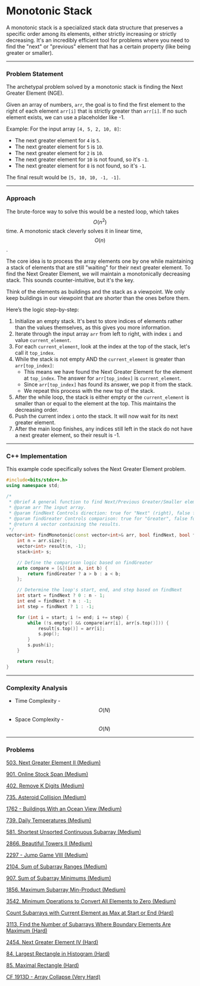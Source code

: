 # Monotonic Stack

A monotonic stack is a specialized stack data structure that preserves a specific order among its elements, either strictly increasing or strictly decreasing. It's an incredibly efficient tool for problems where you need to find the "next" or "previous" element that has a certain property (like being greater or smaller).

***

### Problem Statement

The archetypal problem solved by a monotonic stack is finding the Next Greater Element (NGE).

Given an array of numbers, `arr`, the goal is to find the first element to the right of each element `arr[i]` that is strictly greater than `arr[i]`. If no such element exists, we can use a placeholder like -1.

Example: For the input array `[4, 5, 2, 10, 8]`:

* The next greater element for `4` is `5`.
* The next greater element for `5` is `10`.
* The next greater element for `2` is `10`.
* The next greater element for `10` is not found, so it's `-1`.
* The next greater element for `8` is not found, so it's `-1`.

The final result would be `[5, 10, 10, -1, -1]`.

***

### Approach

The brute-force way to solve this would be a nested loop, which takes $$O(n^2)$$ time. A monotonic stack cleverly solves it in linear time, $$O(n)$$.

The core idea is to process the array elements one by one while maintaining a stack of elements that are still "waiting" for their next greater element. To find the Next Greater Element, we will maintain a monotonically decreasing stack. This sounds counter-intuitive, but it's the key.

Think of the elements as buildings and the stack as a viewpoint. We only keep buildings in our viewpoint that are shorter than the ones before them.

Here’s the logic step-by-step:

1. Initialize an empty stack. It's best to store indices of elements rather than the values themselves, as this gives you more information.
2. Iterate through the input array `arr` from left to right, with index `i` and value `current_element`.
3. For each `current_element`, look at the index at the top of the stack, let's call it `top_index`.
4. While the stack is not empty AND the `current_element` is greater than `arr[top_index]`:
   * This means we have found the Next Greater Element for the element at `top_index`. The answer for `arr[top_index]` is `current_element`.
   * Since `arr[top_index]` has found its answer, we pop it from the stack.
   * We repeat this process with the new top of the stack.
5. After the while loop, the stack is either empty or the `current_element` is smaller than or equal to the element at the top. This maintains the decreasing order.
6. Push the current index `i` onto the stack. It will now wait for its next greater element.
7. After the main loop finishes, any indices still left in the stack do not have a next greater element, so their result is -1.

***

### C++ Implementation

This example code specifically solves the Next Greater Element problem.

```cpp
#include<bits/stdc++.h>
using namespace std;

/*
 * @brief A general function to find Next/Previous Greater/Smaller elements.
 * @param arr The input array.
 * @param findNext Controls direction: true for "Next" (right), false for "Previous" (left).
 * @param findGreater Controls comparison: true for "Greater", false for "Smaller".
 * @return A vector containing the results.
 */
vector<int> findMonotonic(const vector<int>& arr, bool findNext, bool findGreater) {
    int n = arr.size();
    vector<int> result(n, -1);
    stack<int> s;

    // Define the comparison logic based on findGreater
    auto compare = [&](int a, int b) {
        return findGreater ? a > b : a < b;
    };

    // Determine the loop's start, end, and step based on findNext
    int start = findNext ? 0 : n - 1;
    int end = findNext ? n : -1;
    int step = findNext ? 1 : -1;

    for (int i = start; i != end; i += step) {
        while (!s.empty() && compare(arr[i], arr[s.top()])) {
            result[s.top()] = arr[i];
            s.pop();
        }
        s.push(i);
    }

    return result;
}
```

***

### Complexity Analysis

* Time Complexity - $$O(N)$$
* Space Complexity - $$O(N)$$

***

### Problems

[503. Next Greater Element II (Medium)](https://leetcode.com/problems/next-greater-element-ii/description/)

[901. Online Stock Span (Medium)](https://leetcode.com/problems/online-stock-span/description/)

[402. Remove K Digits (Medium)](https://leetcode.com/problems/remove-k-digits/description/)

[735. Asteroid Collision (Medium)](https://leetcode.com/problems/asteroid-collision/description/)

[1762 - Buildings With an Ocean View (Medium)](https://leetcode.ca/2021-04-14-1762-Buildings-With-an-Ocean-View/)

[739. Daily Temperatures (Medium)](https://leetcode.com/problems/daily-temperatures/description/)

[581. Shortest Unsorted Continuous Subarray (Medium)](https://leetcode.com/problems/shortest-unsorted-continuous-subarray/description/)

[2866. Beautiful Towers II (Medium)](https://leetcode.com/problems/beautiful-towers-ii/description/)

[2297 - Jump Game VIII (Medium)](https://leetcode.ca/2022-03-15-2297-Jump-Game-VIII/)

[2104. Sum of Subarray Ranges (Medium)](https://leetcode.com/problems/sum-of-subarray-ranges/description/)

[907. Sum of Subarray Minimums (Medium)](https://leetcode.com/problems/sum-of-subarray-minimums/description/)

[1856. Maximum Subarray Min-Product (Medium)](https://leetcode.com/problems/maximum-subarray-min-product/description/)

[3542. Minimum Operations to Convert All Elements to Zero (Medium)](https://leetcode.com/problems/minimum-operations-to-convert-all-elements-to-zero/description/)

[Count Subarrays with Current Element as Max at Start or End (Hard)](https://github.com/chandanagrawal23/DSA-Sheet/blob/main/FaceBook_Stack_Hard.cpp)

[3113. Find the Number of Subarrays Where Boundary Elements Are Maximum (Hard)](https://leetcode.com/problems/find-the-number-of-subarrays-where-boundary-elements-are-maximum/description/)

[2454. Next Greater Element IV (Hard)](https://leetcode.com/problems/next-greater-element-iv/description/)

[84. Largest Rectangle in Histogram (Hard)](https://leetcode.com/problems/largest-rectangle-in-histogram/description/)

[85. Maximal Rectangle (Hard)](https://leetcode.com/problems/maximal-rectangle/description/)

[CF 1913D - Array Collapse (Very Hard)](https://codeforces.com/contest/1913/problem/D)



